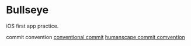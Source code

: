 # Bullseye
iOS first app practice.

commit convention
[conventional commit](https://www.conventionalcommits.org/en/v1.0.0/)
[humanscape commit comvention](https://medium.com/humanscape-tech/%ED%9A%A8%EC%9C%A8%EC%A0%81%EC%9D%B8-commit-message-%EC%9E%91%EC%84%B1%EC%9D%84-%EC%9C%84%ED%95%9C-conventional-commits-ae885898e754)

